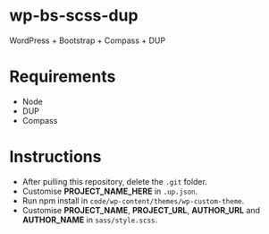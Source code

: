 # wp-bs-scss-dup

WordPress + Bootstrap + Compass + DUP

# Requirements

- Node
- DUP
- Compass

# Instructions

- After pulling this repository, delete the `.git` folder.
- Customise **PROJECT_NAME_HERE** in `.up.json`.
- Run npm install in `code/wp-content/themes/wp-custom-theme`. 
- Customise **PROJECT_NAME**, **PROJECT_URL**, **AUTHOR_URL** and **AUTHOR_NAME** in `sass/style.scss`.
